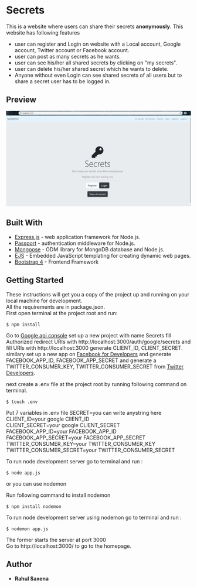 # Secrets
This is a website where users can share their secrets __anonymously__. This website has following features  
* user can register and Login on website with a Local account, Google account, Twitter account or Facebook account.
* user can post as many secrets as he wants.
* user can see his/her all shared secrets by clicking on "my secrets".
* user can delete his/her shared secret which he wants to delete.
* Anyone without even Login can see shared secrets of all users but to share a secret user has to be logged in.

## Preview
![](Secrets1.gif)

## Built With  
* [Express.js](https://expressjs.com/) - web application framework for Node.js.
* [Passport](http://www.passportjs.org/) - authentication middleware for Node.js.
* [Mongoose](https://mongoosejs.com/) - ODM library for MongoDB database and Node.js.
* [EJS](https://ejs.co/) - Embedded JavaScript templating for creating dynamic web pages.
* [Bootstrap 4](https://getbootstrap.com/) - Frontend Framework

## Getting Started
These instructions will get you a copy of the project up and running on your local machine for development.  
All the requirements are in package.json.  
First open terminal at the project root and run:  
```
$ npm install
```
Go to [Google api console](https://console.developers.google.com/) set up a new project with name Secrets fill Authorized redirect URIs with http://localhost:3000/auth/google/secrets and fill URIs with http://localhost:3000 generate CLIENT_ID, CLIENT_SECRET. similary set up a new app on [Facebook for Developers](https://developers.facebook.com/apps/) and generate FACEBOOK_APP_ID, FACEBOOK_APP_SECRET  and generate a TWITTER_CONSUMER_KEY, TWITTER_CONSUMER_SECRET from [Twitter Developers](https://developer.twitter.com/).  

next create a .env file at the project root by running following command on terminal.
```
$ touch .env
```

Put 7 variables in .env file 
SECRET=you can write anystring here  
CLIENT_ID=your google ClIENT_ID  
CLIENT_SECRET=your google CLIENT_SECRET  
FACEBOOK_APP_ID=your FACEBOOK_APP_ID  
FACEBOOK_APP_SECRET=your FACEBOOK_APP_SECRET  
TWITTER_CONSUMER_KEY=your TWITTER_CONSUMER_KEY  
TWITTER_CONSUMER_SECRET=your TWITTER_CONSUMER_SECRET

To run node development server go to terminal and run :
```
$ node app.js
```
or you can use nodemon

Run following command to install nodemon
```
$ npm install nodemon
```
To run node development server using nodemon go to terminal and run :
```
$ nodemon app.js
```
The former starts the server at port 3000  
Go to http://localhost:3000/ to go to the homepage.

## Author
* **Rahul Saxena**

